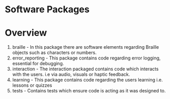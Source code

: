 # Software Packages

# Overview

1. braille - In this package there are software elements regarding Braille objects such as characters or numbers.
1. error_reporting - This package contains code regarding error logging, essential for debugging.
1. interaction - The interaction packaged contains code which interacts with the users. i.e via audio, visuals or haptic feedback.
1. learning - This package contains code regarding the users learning i.e. lessons or quizzes
1. tests - Contains tests which ensure code is acting as it was designed to.